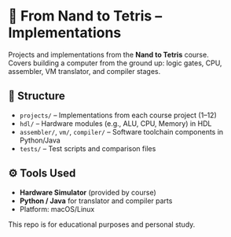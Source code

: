 # 💾 From Nand to Tetris – Implementations

Projects and implementations from the **Nand to Tetris** course.  
Covers building a computer from the ground up: logic gates, CPU, assembler, VM translator, and compiler stages.

## 📂 Structure

- `projects/` – Implementations from each course project (1–12)  
- `hdl/` – Hardware modules (e.g., ALU, CPU, Memory) in HDL  
- `assembler/`, `vm/`, `compiler/` – Software toolchain components in Python/Java  
- `tests/` – Test scripts and comparison files

## ⚙️ Tools Used

- **Hardware Simulator** (provided by course)  
- **Python / Java** for translator and compiler parts  
- Platform: macOS/Linux


This repo is for educational purposes and personal study.
